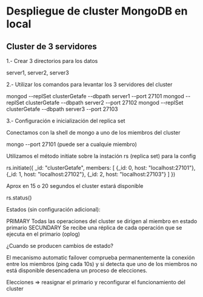 # Despliegue de cluster MongoDB en local

## Cluster de 3 servidores

1.- Crear 3 directorios para los datos

server1, server2, server3

2.- Utilizar los comandos para levantar los 3 servidores del cluster

mongod --replSet clusterGetafe --dbpath server1 --port 27101
mongod --replSet clusterGetafe --dbpath server2 --port 27102
mongod --replSet clusterGetafe --dbpath server3 --port 27103

3.- Configuración e inicialización del replica set

Conectamos con la shell de mongo a uno de los miembros del cluster

mongo --port 27101 (puede ser a cualquie miembro)

Utilizamos el método initiate sobre la instación rs (replica set) para la config

rs.initiate({
    _id: "clusterGetafe",
    members: [
        {_id: 0, host: "localhost:27101"},
        {_id: 1, host: "localhost:27102"},
        {_id: 2, host: "localhost:27103"}
    ]
})


Aprox en 15 o 20 segundos el cluster estará disponible

rs.status()

Estados (sin configuración adicional):

PRIMARY Todas las operaciones del cluster se dirigen al miembro en estado primario
SECUNDARY Se recibe una réplica de cada operación que se ejecuta en el primario (oplog)

¿Cuando se producen cambios de estado?

El mecanismo automatic failover comprueba permanentemente la conexión entre los miembros (ping cada 10s) y
si detecta que uno de los miembros no está disponible desencadena un proceso de elecciones.

Elecciones => reasignar el primario y reconfigurar el funcionamiento del cluster